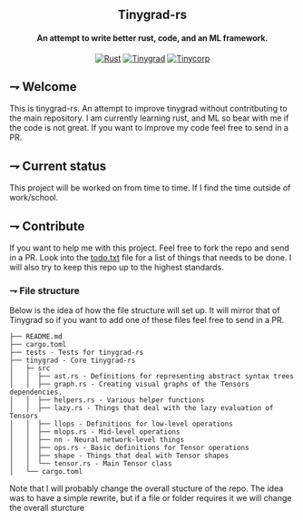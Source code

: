 <div align="center">

## Tinygrad-rs
#### An attempt to write better rust, code, and an ML framework.

[![Rust](https://img.shields.io/badge/Rust-orange.svg?style=for-the-badge&logoColor=white&logo=rust)][rust]
[![Tinygrad](https://img.shields.io/badge/Tinygrad-3776AB.svg?style=for-the-badge&logoColor=white)][tinygrad]
[![Tinycorp](https://img.shields.io/badge/Tiny_Corp-white.svg?style=for-the-badge&logoColor=white)][tinycorp]

[rust]: https://www.rust-lang.org/
[tinygrad]: https://github.com/geohot/tinygrad
[tinycorp]: https://tinygrad.org/

</div>

## ⇁  Welcome
This is tinygrad-rs. An attempt to improve tinygrad without contritbuting to the main repository. I am currently learning rust, and ML so bear with me if the code is not great. If you want to improve my code feel free to send in a PR.

## ⇁  Current status
This project will be worked on from time to time. If I find the time outside of work/school.

## ⇁  Contribute
If you want to help me with this project. Feel free to fork the repo and send in a PR. Look into the [todo.txt](./docs/todo.txt) file for a list of things that needs to be done. I will also try to keep this repo up to the highest standards.

### ⇁  File structure
Below is the idea of how the file structure will set up. It will mirror that of Tinygrad so if you want to add one of these files feel free to send in a PR. 

```
├── README.md
├── cargo.toml
├── tests - Tests for tinygrad-rs
├── tinygrad - Core tinygrad-rs
│   ├─ src
│   │  ├── ast.rs - Definitions for representing abstract syntax trees
│   │  ├── graph.rs - Creating visual graphs of the Tensors dependencies.
│   │  ├── helpers.rs - Various helper functions
│   │  ├── lazy.rs - Things that deal with the lazy evaluation of Tensors
│   │  ├── llops - Definitions for low-level operations 
│   │  ├── mlops.rs - Mid-level operations 
│   │  ├── nn - Neural network-level things
│   │  ├── ops.rs - Basic definitions for Tensor operations 
│   │  ├── shape - Things that deal with Tensor shapes
│   │  └── tensor.rs - Main Tensor class
│   └── cargo.toml
```

Note that I will probably change the overall stucture of the repo. The idea was to have a simple rewrite, but if a file or folder requires it we will change the overall sturcture
